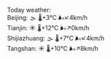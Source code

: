 Today weather:  
Beijing: 🌫  🌡️+3°C 🌬️↙4km/h  
Tianjin: ☀️ 🌡️+12°C 🌬️↗0km/h  
Shijiazhuang: 🌫  🌡️+7°C 🌬️↙4km/h  
Tangshan: ☀️ 🌡️+10°C 🌬️↗8km/h  
